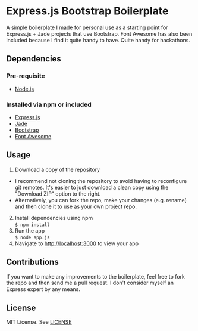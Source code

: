 # Express.js Bootstrap Boilerplate

A simple boilerplate I made for personal use as a starting point for Express.js + Jade projects that use Bootstrap. Font Awesome has also been included because I find it quite handy to have. Quite handy for hackathons.

## Dependencies
### Pre-requisite
* [Node.js](http://nodejs.org)

### Installed via npm or included
* [Express.js](http://expressjs.com)
* [Jade](http://jade-lang.com/)
* [Bootstrap](http://getbootstrap.com/)
* [Font Awesome](http://fortawesome.github.io/Font-Awesome/)

## Usage
1. Download a copy of the repository
  * I recommend not cloning the repository to avoid having to reconfigure git remotes. It's easier to just download a clean copy using the "Download ZIP" option to the right.
  * Alternatively, you can fork the repo, make your changes (e.g. rename) and then clone it to use as your own project repo.
2. Install dependencies using npm  
`$ npm install`
3. Run the app  
`$ node app.js`
4. Navigate to [http://localhost:3000](http://localhost:3000) to view your app

## Contributions
If you want to make any improvements to the boilerplate, feel free to fork the repo and then send me a pull request. I don't consider myself an Express expert by any means.

## License
MIT License. See [LICENSE](/LICENSE)